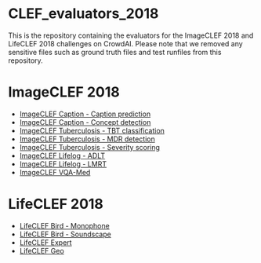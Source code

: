 # CLEF_evaluators_2018

This is the repository containing the evaluators for the ImageCLEF 2018 and LifeCLEF 2018 challenges on CrowdAI.
Please note that we removed any sensitive files such as ground truth files and test runfiles from this repository.

# ImageCLEF 2018
  - [ImageCLEF Caption - Caption prediction](caption_prediction)
  - [ImageCLEF Caption - Concept detection](concept_detection)
  - [ImageCLEF Tuberculosis - TBT classification](tuberculosis_tb_type)
  - [ImageCLEF Tuberculosis - MDR detection](tuberculosis_mdr_detection)
  - [ImageCLEF Tuberculosis - Severity scoring](tuberculosis_severity_scoring)
  - [ImageCLEF Lifelog - ADLT](lifelog_adlt)
  - [ImageCLEF Lifelog - LMRT](lifelog_lmrt)
  - [ImageCLEF VQA-Med](vqa_med)


# LifeCLEF 2018
  - [LifeCLEF Bird - Monophone](bird_monophone)
  - [LifeCLEF Bird - Soundscape](bird_soundscape)
  - [LifeCLEF Expert](expert)
  - [LifeCLEF Geo](geo)
